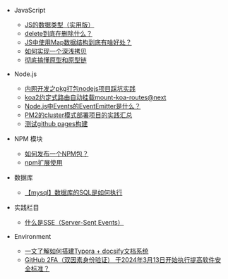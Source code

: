 * JavaScript
  * [JS的数据类型（实用版）](javascript/JS的数据类型（实用版）.md)
  * [delete到底在删除什么？](javascript/delete到底在删除什么？.md)
  * [JS中使用Map数据结构到底有啥好处？](javascript/JS中使用Map数据结构到底有啥好处？.md)
  * [如何实现一个深浅拷贝](javascript/如何实现一个深浅拷贝.md)
  * [彻底搞懂原型和原型链](javascript/彻底搞懂原型和原型链.md)

* Node.js
  * [内网开发之pkg打包nodejs项目踩坑实践](nodejs/内网开发之pkg打包nodejs项目踩坑实践.md)
  * [koa2约定式路由自动挂载mount-koa-routes@next](nodejs/koa2约定式路由自动挂载mount-koa-routes@next.md)
  * [Node.js中Events的EventEmitter是什么？](nodejs/Node.js中Events的EventEmitter是什么？.md)
  * [PM2的cluster模式部署项目的实践汇总](nodejs/PM2的cluster模式部署项目的实践汇总.md)
  * [测试github pages构建](nodejs/test.md)
* NPM 模块
  * [如何发布一个NPM包？](npm/如何发布一个NPM包？.md)
  * [npm扩展使用](npm/npm扩展使用.md)
* 数据库
  * [【mysql】数据库的SQL是如何执行](mysql/数据库的SQL是如何执行？.md)

* 实践栏目
  * [什么是SSE（Server-Sent Events）](docs/net/SSE(Server-Sent%20Events)服务端推送技术.md)

* Environment
  * [一文了解如何搭建Typora + docsify文档系统](docs/environment/一文了解如何搭建Typora%20+%20docsify文档系统.md)
  * [GitHub 2FA（双因素身份验证） 于2024年3月13日开始执行提高软件安全标准？](docs/environment/GitHub%202FA（双因素身份验证）%20于2024年3月13日开始执行提高软件安全标准？.md)
